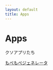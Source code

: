 ```yaml
---
layout: default
title: Apps
---
```


# Apps
クソアプリたち

[もぺもぺジェネレータ](https://yanknvim.github.io/mopemope_generator/)
